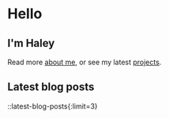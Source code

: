 # Hello

## I'm Haley

Read more [about me](/about), or see my latest [projects](/projects).

## Latest blog posts

::latest-blog-posts{:limit=3}
